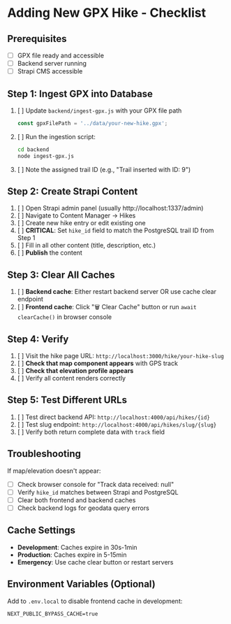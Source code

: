 # Adding New GPX Hike - Checklist

## Prerequisites
- [ ] GPX file ready and accessible
- [ ] Backend server running
- [ ] Strapi CMS accessible

## Step 1: Ingest GPX into Database
1. [ ] Update `backend/ingest-gpx.js` with your GPX file path
   ```javascript
   const gpxFilePath = '../data/your-new-hike.gpx';
   ```
2. [ ] Run the ingestion script:
   ```bash
   cd backend
   node ingest-gpx.js
   ```
3. [ ] Note the assigned trail ID (e.g., "Trail inserted with ID: 9")

## Step 2: Create Strapi Content
1. [ ] Open Strapi admin panel (usually http://localhost:1337/admin)
2. [ ] Navigate to Content Manager → Hikes
3. [ ] Create new hike entry or edit existing one
4. [ ] **CRITICAL**: Set `hike_id` field to match the PostgreSQL trail ID from Step 1
5. [ ] Fill in all other content (title, description, etc.)
6. [ ] **Publish** the content

## Step 3: Clear All Caches
1. [ ] **Backend cache**: Either restart backend server OR use cache clear endpoint
2. [ ] **Frontend cache**: Click "🗑️ Clear Cache" button or run `await clearCache()` in browser console

## Step 4: Verify
1. [ ] Visit the hike page URL: `http://localhost:3000/hike/your-hike-slug`
2. [ ] **Check that map component appears** with GPS track
3. [ ] **Check that elevation profile appears**
4. [ ] Verify all content renders correctly

## Step 5: Test Different URLs
1. [ ] Test direct backend API: `http://localhost:4000/api/hikes/{id}`
2. [ ] Test slug endpoint: `http://localhost:4000/api/hikes/slug/{slug}`
3. [ ] Verify both return complete data with `track` field

## Troubleshooting
If map/elevation doesn't appear:
- [ ] Check browser console for "Track data received: null"
- [ ] Verify `hike_id` matches between Strapi and PostgreSQL
- [ ] Clear both frontend and backend caches
- [ ] Check backend logs for geodata query errors

## Cache Settings
- **Development**: Caches expire in 30s-1min
- **Production**: Caches expire in 5-15min
- **Emergency**: Use cache clear button or restart servers

## Environment Variables (Optional)
Add to `.env.local` to disable frontend cache in development:
```
NEXT_PUBLIC_BYPASS_CACHE=true
```